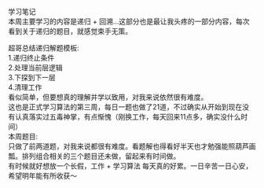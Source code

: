 学习笔记  
本周主要学习的内容是递归 + 回溯...这部分也是最让我头疼的一部分内容，每次看到关于递归的题目，就感觉束手无策。  

超哥总结递归解题模板:  
1.递归终止条件  
2.处理当前层逻辑  
3.下探到下一层  
4.清理工作  
看似简单，但要想真的理解并学以致用，对我来说依然很有难度。  
这也是正式学习算法的第三周，每日一题也做了21道，不过确实从开始到现在没有认真落实过五毒神掌，有点惭愧（刚换工作，每天回来11点多，确实没什么时间）  
本周题目:  
只做了前两道题，对我来说都很有难度。看题解也得看好半天也才勉强能照葫芦画瓢。排列组合相关的三个题目还未做，留起来有时间做。  
有时候就好想放一个长假，工作 + 学习算法 每天真的好累。一日辛苦一日心安，希望明年能有所收获～  
